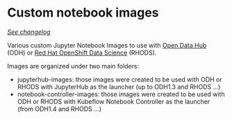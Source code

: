 # Custom notebook images

*[See changelog](CHANGELOG.md)*

Various custom Jupyter Notebook Images to use with [Open Data Hub](http://opendatahub.io/) (ODH) or [Red Hat OpenShift Data Science](https://www.redhat.com/fr/technologies/cloud-computing/openshift/openshift-data-science) (RHODS).

Images are organized under two main folders:

* jupyterhub-images: those images were created to be used with ODH or RHODS with JupyterHub as the launcher (up to ODH1.3 and RHODS ...)
* notebook-controller-images: those images were created to be used with ODH or RHODS with Kubeflow Notebook Controller as the launcher (from ODH1.4 and RHODS ...)
